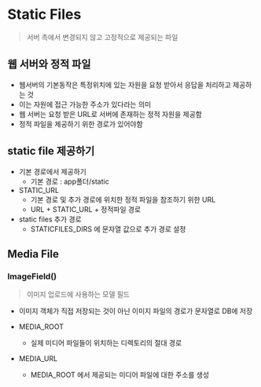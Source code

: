 # Static Files
> 서버 측에서 변경되지 않고 고정적으로 제공되는 파일

## 웹 서버와 정적 파일
- 웹서버의 기본동작은 특정위치에 있는 자원을 요청 받아서 응답을 처리하고 제공하는 것 
- 이는 자원에 접근 가능한 주소가 있다라는 의미
- 웹 서버는 요청 받은 URL로 서버에 존재하는 정적 자원을 제공함
- 정적 파일을 제공하기 위한 경로가 있어야함 

## static file 제공하기
- 기본 경로에서 제공하기
    - 기본 경로 : app폴더/static
- STATIC_URL
    - 기본 경로 및 추가 경로에 위치한 정적 파일을 참조하기 위한 URL
    - URL + STATIC_URL +  정적파일 경로
- static files 추가 경로
    - STATICFILES_DIRS 에 문자열 값으로 추가 경로 설정

## Media File

### ImageField()
> 이미지 업로드에 사용하는 모델 필드

- 이미지 객체가 직접 저장되는 것이 아닌 이미지 파일의 경로가 문자열로 DB에 저장

- MEDIA_ROOT 
    - 실제 미디어 파일들이 위치하는 디렉토리의 절대 경로
- MEDIA_URL 
    - MEDIA_ROOT 에서 제공되는 미디어 파일에 대한 주소를 생성

